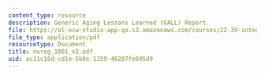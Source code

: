 ```yaml
---
content_type: resource
description: Generic Aging Lessons Learned (GALL) Report.
file: https://ol-ocw-studio-app-qa.s3.amazonaws.com/courses/22-39-integration-of-reactor-design-operations-and-safety-fall-2006/ac11c16dcd1e5b8e135946287fe695d9_nureg_1801_v2.pdf
file_type: application/pdf
resourcetype: Document
title: nureg_1801_v2.pdf
uid: ac11c16d-cd1e-5b8e-1359-46287fe695d9
---
```

